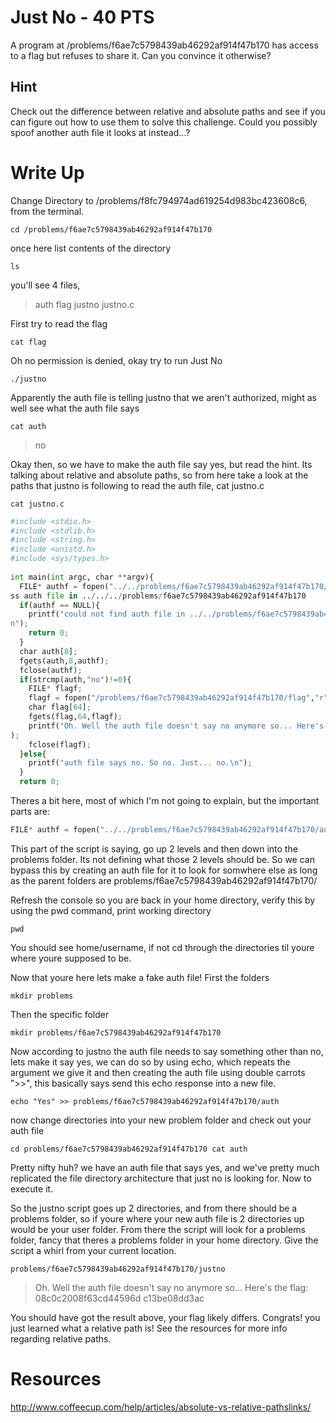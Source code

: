 # Just No - 40 PTS
A program at /problems/f6ae7c5798439ab46292af914f47b170 has access to a flag but refuses to share it. Can you convince it otherwise?

## Hint
Check out the difference between relative and absolute paths and see if you can figure out how to use them to solve this challenge. Could you possibly spoof another auth file it looks at instead...?

# Write Up
Change Directory to /problems/f8fc794974ad619254d983bc423608c6, from the terminal.

`cd /problems/f6ae7c5798439ab46292af914f47b170`

once here list contents of the directory

`ls`

you'll see 4 files, 

> auth  flag  justno  justno.c

First try to read the flag

`cat flag`

Oh no permission is denied, okay try to run Just No

`./justno`

Apparently the auth file is telling justno that we aren't authorized, might as well see what the auth file says

`cat auth`
>no

Okay then, so we have to make the auth file say yes, but read the hint. Its talking about relative and absolute paths, so from here take a look at the paths that justno is following to read the auth file, cat justno.c

`cat justno.c`

```python
#include <stdio.h>                                                                       
#include <stdlib.h>                                                                      
#include <string.h>                                                                      
#include <unistd.h>                                                                      
#include <sys/types.h>                                                                   
                                                                                         
int main(int argc, char **argv){                                                         
  FILE* authf = fopen("../../problems/f6ae7c5798439ab46292af914f47b170/auth","r"); //acce
ss auth file in ../../../problems/f6ae7c5798439ab46292af914f47b170                       
  if(authf == NULL){                                                                     
    printf("could not find auth file in ../../problems/f6ae7c5798439ab46292af914f47b170/\
n");                                                                                     
    return 0;                                                                            
  }                                                                                      
  char auth[8];                                                                          
  fgets(auth,8,authf);                                                                   
  fclose(authf);                                                                         
  if(strcmp(auth,"no")!=0){                                                              
    FILE* flagf;                                                                         
    flagf = fopen("/problems/f6ae7c5798439ab46292af914f47b170/flag","r");                
    char flag[64];                                                                       
    fgets(flag,64,flagf);                                                                
    printf("Oh. Well the auth file doesn't say no anymore so... Here's the flag: %s",flag
);                                                                                       
    fclose(flagf);                                                                       
  }else{                                                                                 
    printf("auth file says no. So no. Just... no.\n");                                   
  }                                                                                      
  return 0;                                                              
```
Theres a bit here, most of which I'm not going to explain, but the important parts are:

```python
FILE* authf = fopen("../../problems/f6ae7c5798439ab46292af914f47b170/auth","r");
```

This part of the script is saying, go up 2 levels and then down into the problems folder. Its not defining what those 2 levels should be. So we can bypass this by creating an auth file for it to look for somwhere else as long as the parent folders are problems/f6ae7c5798439ab46292af914f47b170/ 

Refresh the console so you are back in your home directory, verify this by using the pwd command, print working directory

`pwd`

You should see home/username, if not cd through the directories til youre where youre supposed to be.

Now that youre here lets make a fake auth file! First the folders

`mkdir problems`

Then the specific folder

`mkdir problems/f6ae7c5798439ab46292af914f47b170`

Now according to justno the auth file needs to say something other than no, lets make it say yes, we can do so by using echo, which repeats the argument we give it and then creating the auth file using double carrots ">>", this basically says send this echo response into a new file.

`echo "Yes" >> problems/f6ae7c5798439ab46292af914f47b170/auth`

now change directories into your new problem folder and check out your auth file

`cd problems/f6ae7c5798439ab46292af914f47b170
cat auth`

Pretty nifty huh? we have an auth file that says yes, and we've pretty much replicated the file directory architecture that just no is looking for. Now to execute it.

So the justno script goes up 2 directories, and from there should be a problems folder, so if youre where your new auth file is 2 directories up would be your user folder. From there the script will look for a problems folder, fancy that theres a problems folder in your home directory. Give the script a whirl from your current location.

`problems/f6ae7c5798439ab46292af914f47b170/justno`
>Oh. Well the auth file doesn't say no anymore so... Here's the flag: 08c0c2008f63cd44596d
c13be08dd3ac     

You should have got the result above, your flag likely differs. Congrats! you just learned what a relative path is! See the resources for more info regarding relative paths.

# Resources
http://www.coffeecup.com/help/articles/absolute-vs-relative-pathslinks/

